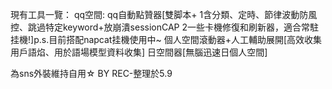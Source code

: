 現有工具一覽：
qq空間:
qq自動點贊器[雙脚本+
1含分類、定時、節律波動防風控、跳過特定keyword+放崩潰sessionCAP
2一些卡機修復和刷新器，適合常駐挂機!]p.s.目前搭配napcat挂機使用中~
個人空間滾動器+人工輔助展開[高效收集用戶語焰、用於語場模型資料收集]
日空間器[無腦迅速日個人空間]

為sns外裝維持自用☆ BY REC-整理於5.9